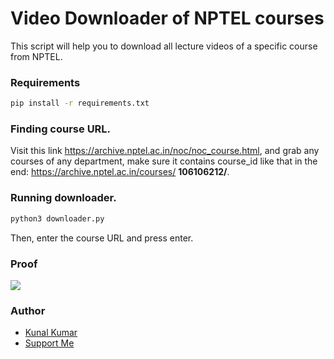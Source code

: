 # Video Downloader of NPTEL courses 
This script will help you to download all lecture videos of a specific course from NPTEL.

### Requirements 
```bash
pip install -r requirements.txt
```
### Finding course URL. 
Visit this link https://archive.nptel.ac.in/noc/noc_course.html, and grab any courses of any department, make sure it contains course_id like that in the end: https://archive.nptel.ac.in/courses/ **106106212/**.
### Running downloader. 
```python
python3 downloader.py
```
Then, enter the course URL and press enter.
### Proof 
![](https://i.ibb.co/59xndnM/run.png)

### Author
* [Kunal Kumar](https://twitter.com/l1v1n9h311)
* [Support Me](https://www.buymeacoffee.com/l1v1n9h311)

